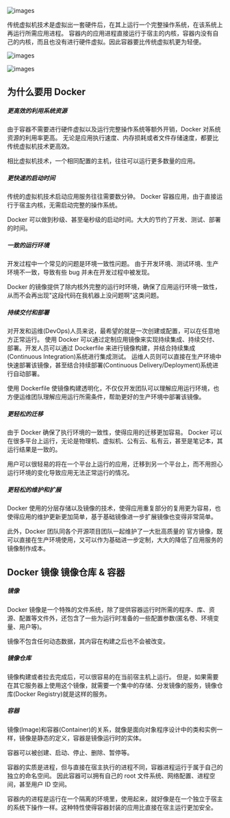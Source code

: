 ![images](https://70data.oss-cn-beijing.aliyuncs.com/note/20201109105703.png)

传统虚拟机技术是虚拟出一套硬件后，在其上运行一个完整操作系统，在该系统上再运行所需应用进程。
容器内的应用进程直接运行于宿主的内核，容器内没有自己的内核，而且也没有进行硬件虚拟。因此容器要比传统虚拟机更为轻便。

![images](https://70data.oss-cn-beijing.aliyuncs.com/note/20201109105816.png)

![images](https://70data.oss-cn-beijing.aliyuncs.com/note/20201109105858.png)

## 为什么要用 Docker

##### 更高效的利用系统资源

由于容器不需要进行硬件虚拟以及运行完整操作系统等额外开销，Docker 对系统资源的利用率更高。
无论是应用执行速度、内存损耗或者文件存储速度，都要比传统虚拟机技术更高效。

相比虚拟机技术，一个相同配置的主机，往往可以运行更多数量的应用。

##### 更快速的启动时间

传统的虚拟机技术启动应用服务往往需要数分钟。
Docker 容器应用，由于直接运行于宿主内核，无需启动完整的操作系统。

Docker 可以做到秒级、甚至毫秒级的启动时间。大大的节约了开发、测试、部署的时间。

##### 一致的运行环境

开发过程中一个常见的问题是环境一致性问题。
由于开发环境、测试环境、生产环境不一致，导致有些 bug 并未在开发过程中被发现。

Docker 的镜像提供了除内核外完整的运行时环境，确保了应用运行环境一致性，从而不会再出现"这段代码在我机器上没问题啊"这类问题。

##### 持续交付和部署

对开发和运维(DevOps)人员来说，最希望的就是一次创建或配置，可以在任意地方正常运行。
使用 Docker 可以通过定制应用镜像来实现持续集成、持续交付、部署。开发人员可以通过 Dockerfile 来进行镜像构建，并结合持续集成(Continuous Integration)系统进行集成测试。
运维人员则可以直接在生产环境中快速部署该镜像，甚至结合持续部署(Continuous Delivery/Deployment)系统进行自动部署。

使用 Dockerfile 使镜像构建透明化，不仅仅开发团队可以理解应用运行环境，也方便运维团队理解应用运行所需条件，帮助更好的生产环境中部署该镜像。

##### 更轻松的迁移

由于 Docker 确保了执行环境的一致性，使得应用的迁移更加容易。
Docker 可以在很多平台上运行，无论是物理机、虚拟机、公有云、私有云，甚至是笔记本，其运行结果是一致的。

用户可以很轻易的将在一个平台上运行的应用，迁移到另一个平台上，而不用担心运行环境的变化导致应用无法正常运行的情况。

##### 更轻松的维护和扩展

Docker 使用的分层存储以及镜像的技术，使得应用重复部分的复用更为容易，也使得应用的维护更新更加简单，基于基础镜像进一步扩展镜像也变得非常简单。

此外，Docker 团队同各个开源项目团队一起维护了一大批高质量的 官方镜像，既可以直接在生产环境使用，又可以作为基础进一步定制，大大的降低了应用服务的镜像制作成本。

## Docker 镜像 镜像仓库 & 容器

##### 镜像

Docker 镜像是一个特殊的文件系统，除了提供容器运行时所需的程序、库、资源、配置等文件外，还包含了一些为运行时准备的一些配置参数(匿名卷、环境变量、用户等)。

镜像不包含任何动态数据，其内容在构建之后也不会被改变。

##### 镜像仓库

镜像构建或者拉去完成后，可以很容易的在当前宿主机上运行。
但是，如果需要在其它服务器上使用这个镜像，就需要一个集中的存储、分发镜像的服务，镜像仓库(Docker Registry)就是这样的服务。

##### 容器

镜像(Image)和容器(Container)的关系，就像是面向对象程序设计中的类和实例一样，镜像是静态的定义，容器是镜像运行时的实体。

容器可以被创建、启动、停止、删除、暂停等。

容器的实质是进程，但与直接在宿主执行的进程不同，容器进程运行于属于自己的独立的命名空间。
因此容器可以拥有自己的 root 文件系统、网络配置、进程空间，甚至用户 ID 空间。

容器内的进程是运行在一个隔离的环境里，使用起来，就好像是在一个独立于宿主的系统下操作一样。这种特性使得容器封装的应用比直接在宿主运行更加安全。

